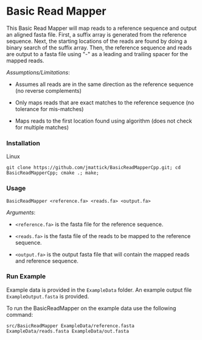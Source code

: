 # Basic Read Mapper

This Basic Read Mapper will map reads to a reference sequence and output an aligned fasta file. 
First, a suffix array is generated from the reference sequence. Next, the starting locations of the reads
are found by doing a binary search of the suffix array. Then, the reference sequence and reads are 
output to a fasta file using "-" as a leading and trailing spacer for the mapped reads.

*Assumptions/Limitations*:

- Assumes all reads are in the same direction as the reference sequence (no reverse complements)

- Only maps reads that are exact matches to the reference sequence (no tolerance for mis-matches)

- Maps reads to the first location found using algorithm (does not check for multiple matches)


### Installation

Linux

```
git clone https://github.com/jmattick/BasicReadMapperCpp.git; cd BasicReadMapperCpp; cmake .; make;
```

### Usage

```
BasicReadMapper <reference.fa> <reads.fa> <output.fa>
```

*Arguments*: 

- `<reference.fa>` is the fasta file for the reference sequence.

- `<reads.fa>` is the fasta file of the reads to be mapped to the reference sequence.

- `<output.fa>` is the output fasta file that will contain the mapped reads and reference sequence. 

### Run Example

Example data is provided in the `ExampleData` folder. An example output file `ExampleOutput.fasta` is provided.

To run the BasicReadMapper on the example data use the following command:

```
src/BasicReadMapper ExampleData/reference.fasta ExampleData/reads.fasta ExampleData/out.fasta
```



